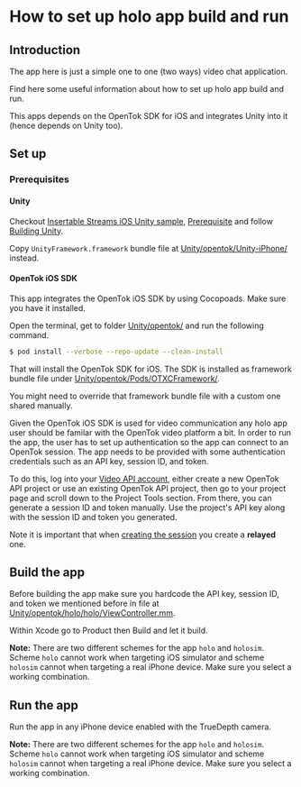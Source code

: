 # How to set up holo app build and run

## Introduction

The app here is just a simple one to one (two ways) video chat application.

Find here some useful information about how to set up holo app build and run.

This apps depends on the OpenTok SDK for iOS and integrates Unity into it (hence
depends on Unity too).

## Set up

### Prerequisites

#### Unity

Checkout [Insertable Streams iOS Unity sample](https://github.com/Vonage/vonage-media-transformers-samples/tree/main/Unity/ios#insertable-streams-ios-unity-sample), [Prerequisite](https://github.com/Vonage/vonage-media-transformers-samples/tree/main/Unity/ios#prerequisite) and follow [Building Unity](https://github.com/Vonage/vonage-media-transformers-samples/tree/main/Unity/ios#building-unity).

Copy `UnityFramework.framework` bundle file at [Unity/opentok/Unity-iPhone/](https://github.com/Vonage/vonage-media-transformers-samples/tree/main/Unity/opentok/Unity-iPhone/) instead.

#### OpenTok iOS SDK

This app integrates the OpenTok iOS SDK by using Cocopoads. Make sure you have it
installed.

Open the terminal, get to folder [Unity/opentok/](https://github.com/Vonage/vonage-media-transformers-samples/tree/main/Unity/opentok)
and run the following command.

```bash
$ pod install --verbose --repo-update --clean-install
```

That will install the OpenTok SDK for iOS. The SDK is installed as framework bundle file under [Unity/opentok/Pods/OTXCFramework/](https://github.com/Vonage/vonage-media-transformers-samples/tree/main/Unity/opentok/Pods/OTXCFramework).

You might need to override that framework bundle file with a custom one shared manually.

Given the OpenTok iOS SDK is used for video communication any holo app user
should be familar with the OpenTok video platform a bit. In order to run the app,
the user has to set up authentication so the app can connect to an OpenTok
session. The app needs to be provided with some authentication credentials such
as an API key, session ID, and token.

To do this, log into your [Video API account](https://tokbox.com/account), either
create a new OpenTok API project or use an existing OpenTok API project, then go
to your project page and scroll down to the Project Tools section. From there,
you can generate a session ID and token manually. Use the project's API key along
with the session ID and token you generated.

Note it is important that when [creating the session](https://tokbox.com/developer/guides/create-session/)
you create a **relayed** one.

## Build the app

Before building the app make sure you hardcode the API key, session ID, and token
we mentioned before in file at [Unity/opentok/holo/holo/ViewController.mm](https://github.com/Vonage/vonage-media-transformers-samples/tree/main/Unity/opentok/holo/holo/ViewController.mm).

Within Xcode go to Product then Build and let it build.

**Note:** There are two different schemes for the app `holo` and `holosim`.
Scheme `holo` cannot work when targeting iOS simulator and scheme `holosim`
cannot when targeting a real iPhone device. Make sure you select a working
combination.

## Run the app

Run the app in any iPhone device enabled with the TrueDepth camera.

**Note:** There are two different schemes for the app `holo` and `holosim`.
Scheme `holo` cannot work when targeting iOS simulator and scheme `holosim`
cannot when targeting a real iPhone device. Make sure you select a working
combination.
